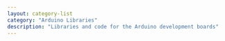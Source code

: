 ```yaml
---
layout: category-list
category: "Arduino Libraries"
description: "Libraries and code for the Arduino development boards"
---
```

